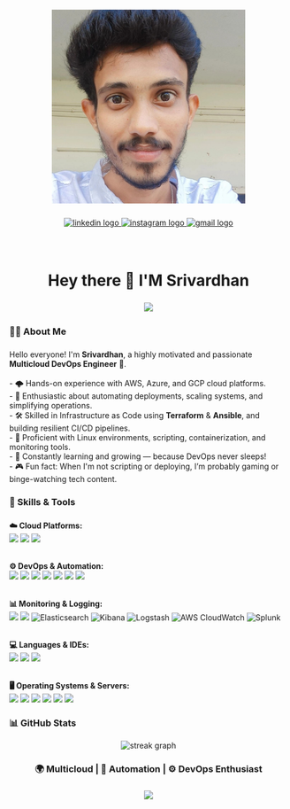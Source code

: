 <br clear="both">

<div align="center">
  <img height="350" src="https://github.com/vardhan1228/vardhan1228/blob/main/hero-bg1.jpg?raw=true"/>
</div>

###

<div align="center">
  <a href="https://www.linkedin.com/in/srivardhan1228/" target="_blank">
    <img src="https://img.shields.io/static/v1?message=LinkedIn&logo=linkedin&label=srivardhan&color=0077B5&logoColor=red&labelColor=&style=for-the-badge" height="25" alt="linkedin logo" />
  </a>
  <a href="https://www.instagram.com/sri_vardhan_vallabhaneni/" target="_blank">
    <img src="https://img.shields.io/static/v1?message=Instagram&logo=instagram&label=&color=E4405F&logoColor=white&labelColor=&style=for-the-badge" height="25" alt="instagram logo" />
  </a>
  <a href="mailto:vvardhan2211@gmail.com" target="_blank">
    <img src="https://img.shields.io/static/v1?message=Gmail&logo=gmail&label=&color=D14836&logoColor=white&labelColor=yellow&style=for-the-badge" height="25" alt="gmail logo" />
  </a>
</div>

###

<br clear="both">

<h1 align="center">Hey there 👋 I'M Srivardhan</h1>

###

<div align="center">
  <img src="https://visitor-badge.laobi.icu/badge?page_id=vardhan1228.vardhan1228&left_color=darkgreen&right_color=peru&left_text=Visitors" />
</div>

###

<h3 align="left">👨‍💻 About Me</h3>

###

<p align="left">
  Hello everyone! I'm <strong>Srivardhan</strong>, a highly motivated and passionate <strong>Multicloud DevOps Engineer</strong> 🚀.<br><br>
  - 🌩 Hands-on experience with AWS, Azure, and GCP cloud platforms.<br>
  - 🔄 Enthusiastic about automating deployments, scaling systems, and simplifying operations.<br>
  - 🛠 Skilled in Infrastructure as Code using <strong>Terraform</strong> & <strong>Ansible</strong>, and building resilient CI/CD pipelines.<br>
  - 🐧 Proficient with Linux environments, scripting, containerization, and monitoring tools.<br>
  - 🌱 Constantly learning and growing — because DevOps never sleeps!<br>
  - 🎮 Fun fact: When I'm not scripting or deploying, I’m probably gaming or binge-watching tech content.
</p>

###

<h3 align="left">🧰 Skills & Tools</h3>

###

<div align="left">
  <strong>☁️ Cloud Platforms:</strong><br>
  <img src="https://cdn.jsdelivr.net/gh/devicons/devicon/icons/amazonwebservices/amazonwebservices-plain-wordmark.svg" height="40"/>
  <img src="https://cdn.jsdelivr.net/gh/devicons/devicon/icons/azure/azure-original.svg" height="40"/>
  <img src="https://cdn.jsdelivr.net/gh/devicons/devicon/icons/googlecloud/googlecloud-original.svg" height="40"/>
  <br><br>

  <strong>⚙️ DevOps & Automation:</strong><br>
  <img src="https://cdn.jsdelivr.net/gh/devicons/devicon/icons/terraform/terraform-original.svg" height="40"/>
  <img src="https://cdn.jsdelivr.net/gh/devicons/devicon/icons/ansible/ansible-original.svg" height="40"/>
  <img src="https://cdn.jsdelivr.net/gh/devicons/devicon/icons/git/git-original.svg" height="40"/>
  <img src="https://cdn.jsdelivr.net/gh/devicons/devicon/icons/docker/docker-plain-wordmark.svg" height="40"/>
  <img src="https://cdn.jsdelivr.net/gh/devicons/devicon/icons/kubernetes/kubernetes-plain.svg" height="40"/>
  <img src="https://cdn.jsdelivr.net/gh/devicons/devicon/icons/circleci/circleci-plain.svg" height="40"/>
  <img src="https://cdn.jsdelivr.net/gh/devicons/devicon/icons/argocd/argocd-original.svg" height="40"/>
  <br><br>

  <strong>📊 Monitoring & Logging:</strong><br>
  <img src="https://cdn.jsdelivr.net/gh/devicons/devicon/icons/prometheus/prometheus-original.svg" height="40"/>
  <img src="https://cdn.jsdelivr.net/gh/devicons/devicon/icons/grafana/grafana-original.svg" height="40"/>
  <img src="https://cms.cdata.com/media/qm4bm0ks/20190131-elasticsearch-driver-difference-1.png" height="40" title="Elasticsearch" alt="Elasticsearch"/>
  <img src="[https://upload.wikimedia.org/wikipedia/commons/3/38/Kibana_logo.svg](https://cdn.prod.website-files.com/5f10ed4c0ebf7221fb5661a5/5f23bb7e21b4d24f8292b6ad_Kibana.png)" height="40" title="Kibana" alt="Kibana"/>
  <img src="https://www.vectorlogo.zone/logos/logstash/logstash-icon.svg" height="40" title="Logstash" alt="Logstash"/>
  <img src="https://cdn.iconscout.com/icon/free/png-512/aws-cloudwatch-1869033-1583151.png" height="40" title="AWS CloudWatch" alt="AWS CloudWatch"/>
  <img src="https://cdn.worldvectorlogo.com/logos/splunk-2.svg" height="40" title="Splunk" alt="Splunk"/>
  <br><br>

  <strong>💻 Languages & IDEs:</strong><br>
  <img src="https://cdn.jsdelivr.net/gh/devicons/devicon/icons/python/python-original.svg" height="40"/>
  <img src="https://cdn.jsdelivr.net/gh/devicons/devicon/icons/vscode/vscode-original.svg" height="40"/>
  <img src="https://cdn.jsdelivr.net/gh/devicons/devicon/icons/pycharm/pycharm-original.svg" height="40"/>
  <br><br>

  <strong>🖥 Operating Systems & Servers:</strong><br>
  <img src="https://cdn.jsdelivr.net/gh/devicons/devicon/icons/linux/linux-original.svg" height="40"/>
  <img src="https://cdn.jsdelivr.net/gh/devicons/devicon/icons/ubuntu/ubuntu-plain.svg" height="40"/>
  <img src="https://cdn.jsdelivr.net/gh/devicons/devicon/icons/windows8/windows8-original.svg" height="40"/>
  <img src="https://cdn.jsdelivr.net/gh/devicons/devicon/icons/tomcat/tomcat-original.svg" height="40"/>
  <img src="https://cdn.jsdelivr.net/gh/devicons/devicon/icons/nginx/nginx-original.svg" height="40"/>
  <img src="https://cdn.jsdelivr.net/gh/devicons/devicon/icons/apache/apache-original.svg" height="40"/>
</div>

###

<h3 align="left">📊 GitHub Stats</h3>

<div align="center">
  <img src="https://streak-stats.demolab.com?user=vardhan1228&locale=en&mode=daily&theme=dark&hide_border=false&border_radius=5&order=3" height="220" alt="streak graph" />
</div>

###

<h3 align="center">🌍 Multicloud | 🔁 Automation | ⚙️ DevOps Enthusiast</h3>

###

<div align="center">
  <img src="https://profile-counter.glitch.me/vardhan1228/count.svg?" />
</div>
